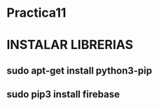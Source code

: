 # Practica11

# INSTALAR LIBRERIAS
## sudo apt-get install python3-pip
## sudo pip3 install firebase
